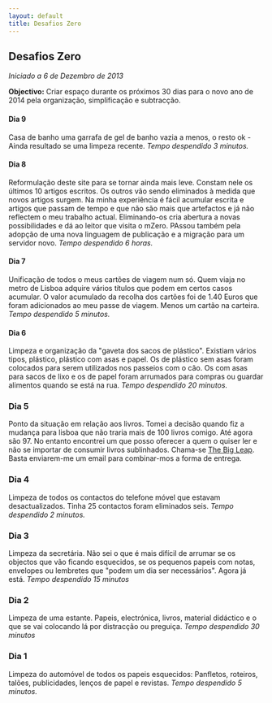 ```yaml
---
layout: default
title: Desafios Zero
---
```

## Desafios Zero

*Iniciado a 6 de Dezembro de 2013* 

**Objectivo:** Criar espaço durante os próximos 30 dias para o novo ano de 2014 pela organização, simplificação e subtracção.

#### Dia 9 

Casa de banho uma garrafa de gel de banho vazia a menos, o resto ok - Ainda resultado se uma limpeza recente. *Tempo despendido 3 minutos.* 

#### Dia 8

Reformulação deste site para se tornar ainda mais leve. Constam nele os últimos 10 artigos escritos. Os outros vão sendo eliminados à medida que novos artigos surgem. Na minha experiência é fácil acumular escrita e artigos que passam de tempo e que não são mais que artefactos e já não reflectem o meu trabalho actual. Eliminando-os cria abertura a novas possibilidades e dá ao leitor que visita o mZero. PAssou também pela adopção de uma nova linguagem de publicação e a migração para um servidor novo. *Tempo despendido 6 horas.* 
 
#### Dia 7 

Unificação de todos o meus cartões de viagem num só. Quem viaja no metro de Lisboa adquire vários títulos que podem em certos casos acumular. O valor acumulado da recolha dos cartões foi de 1.40 Euros que foram adicionados ao meu passe de viagem. Menos um cartão na carteira. *Tempo despendido 5 minutos.*

#### Dia 6

Limpeza e organização da "gaveta dos sacos de plástico". Existiam vários tipos, plástico, plástico com asas e papel. Os de plástico sem asas foram colocados para serem utilizados nos passeios com o cão. Os com asas para sacos de lixo e os de papel foram arrumados para compras ou guardar alimentos quando se está na rua. *Tempo despendido 20 minutos.*

### Dia 5

Ponto da situação em relação aos livros. Tomei a decisão quando fiz a mudança para lisboa que não traria mais de 100 livros comigo. Até agora são 97. No entanto encontrei um que posso oferecer a quem o quiser ler e não se importar de consumir livros sublinhados. Chama-se [The Big Leap](http://www.amazon.co.uk/The-Big-Leap-Conquer-Hidden/dp/0061735361/ref=sr_1_1?ie=UTF8&qid=1386787035&sr=8-1&keywords=the+big+leap). Basta enviarem-me um email para combinar-mos a forma de entrega. 

### Dia 4

Limpeza de todos os contactos do telefone móvel que estavam desactualizados. Tinha 25 contactos foram eliminados seis. *Tempo despendido 2 minutos.*

### Dia 3

Limpeza da secretária. Não sei o que é mais difícil de arrumar se os objectos que vão ficando esquecidos,
se os pequenos papeis com notas, envelopes ou lembretes que "podem um dia ser necessários". Agora já está. *Tempo despendido 15 minutos*

### Dia 2

Limpeza de uma estante. Papeis, electrónica, livros, material didáctico e o que se vai colocando lá por distracção ou preguiça. *Tempo despendido 30 minutos*

### Dia 1

Limpeza do automóvel de todos os papeis esquecidos: Panfletos, roteiros, talões, publicidades, lenços de papel e revistas. *Tempo despendido 5 minutos.* 

